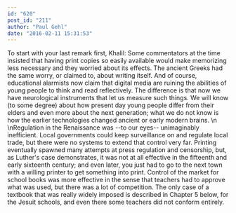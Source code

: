 ```yaml
---
id: "620"
post_id: "211"
author: "Paul Gehl"
date: "2016-02-11 15:31:53"
---
```

To start with your last remark first, Khalil: Some commentators at the time insisted that having print copies so easily available would make memorizing less necessary and they worried about its effects. The ancient Greeks had the same worry, or claimed to, about writing itself. And of course, educational alarmists now claim that digital media are ruining the abilities of young people to think and read reflectively. The difference is that now we have neurological instruments that let us measure such things. We will know (to some degree) about how present day young people differ from their elders and even more about the next generation; what we do not know is how the earlier technologies changed ancient or early modern brains. \n\nRegulation in the Renaissance was --to our eyes-- unimaginably inefficient. Local governments could keep surveillance on and regulate local trade, but there were no systems to extend that control very far. Printing eventually spawned many attempts at press regulation and censorship, but, as Luther's case demonstrates, it was not at all effective in the fifteenth and early sixteenth century; and even later, you just had to go to the next town with a willing printer to get something into print. Control of the market for school books was more effective in the sense that teachers had to approve what was used, but there was a lot of competition. The only case of a textbook that was really widely imposed is described in Chapter 5 below, for the Jesuit schools, and even there some teachers did not conform entirely.
